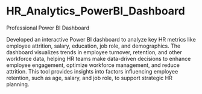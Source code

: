 # HR_Analytics_PowerBI_Dashboard
Professional Power BI Dashboard
  
Developed an interactive Power BI dashboard to analyze key HR metrics like employee attrition, salary, education, job role, and demographics. The dashboard visualizes trends in employee turnover, retention, and other workforce data, helping HR teams make data-driven decisions to enhance employee engagement, optimize workforce management, and reduce attrition. This tool provides insights into factors influencing employee retention, such as age, salary, and job role, to support strategic HR planning.
